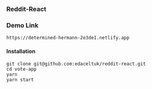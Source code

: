 ### Reddit-React


### Demo Link 
    https://determined-hermann-2e3de1.netlify.app
#### Installation
    git clone git@github.com:edaceltuk/reddit-react.git
    cd vote-app
    yarn
    yarn start



